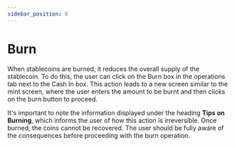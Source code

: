 ```yaml
---
sidebar_position: 6
---
```


# Burn

When stablecoins are burned, it reduces the overall supply of the stablecoin. To do this, the user can click on the Burn box in the operations tab next to the Cash In box. This action leads to a new screen similar to the mint screen, where the user enters the amount to be burnt and then clicks on the burn button to proceed.

It's important to note the information displayed under the heading **Tips on Burning**, which informs the user of how this action is irreversible. Once burned, the coins cannot be recovered. The user should be fully aware of the consequences before proceeding with the burn operation.
